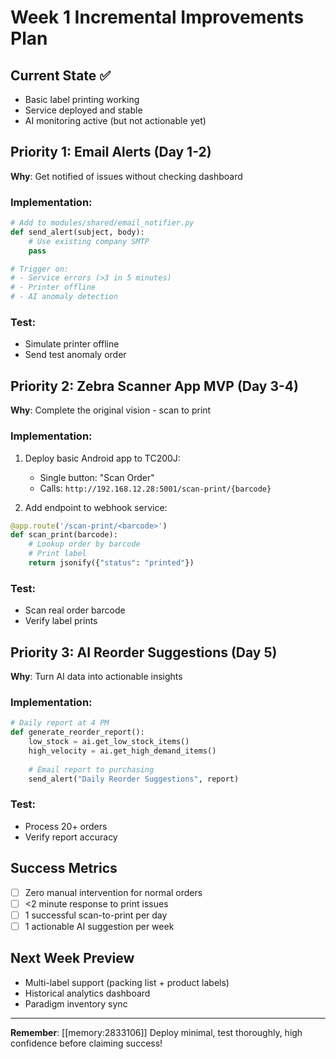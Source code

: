 # Week 1 Incremental Improvements Plan

## Current State ✅
- Basic label printing working
- Service deployed and stable
- AI monitoring active (but not actionable yet)

## Priority 1: Email Alerts (Day 1-2)
**Why**: Get notified of issues without checking dashboard

### Implementation:
```python
# Add to modules/shared/email_notifier.py
def send_alert(subject, body):
    # Use existing company SMTP
    pass

# Trigger on:
# - Service errors (>3 in 5 minutes)
# - Printer offline
# - AI anomaly detection
```

### Test:
- Simulate printer offline
- Send test anomaly order

## Priority 2: Zebra Scanner App MVP (Day 3-4)
**Why**: Complete the original vision - scan to print

### Implementation:
1. Deploy basic Android app to TC200J:
   - Single button: "Scan Order"
   - Calls: `http://192.168.12.28:5001/scan-print/{barcode}`
   
2. Add endpoint to webhook service:
```python
@app.route('/scan-print/<barcode>')
def scan_print(barcode):
    # Lookup order by barcode
    # Print label
    return jsonify({"status": "printed"})
```

### Test:
- Scan real order barcode
- Verify label prints

## Priority 3: AI Reorder Suggestions (Day 5)
**Why**: Turn AI data into actionable insights

### Implementation:
```python
# Daily report at 4 PM
def generate_reorder_report():
    low_stock = ai.get_low_stock_items()
    high_velocity = ai.get_high_demand_items()
    
    # Email report to purchasing
    send_alert("Daily Reorder Suggestions", report)
```

### Test:
- Process 20+ orders
- Verify report accuracy

## Success Metrics
- [ ] Zero manual intervention for normal orders
- [ ] <2 minute response to print issues
- [ ] 1 successful scan-to-print per day
- [ ] 1 actionable AI suggestion per week

## Next Week Preview
- Multi-label support (packing list + product labels)
- Historical analytics dashboard
- Paradigm inventory sync

---

**Remember**: [[memory:2833106]] Deploy minimal, test thoroughly, high confidence before claiming success! 